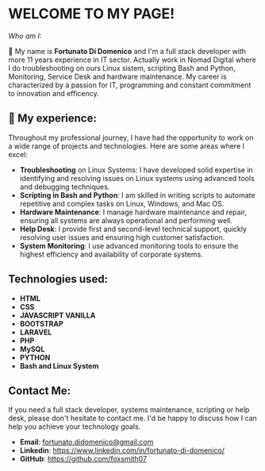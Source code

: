 # WELCOME TO MY PAGE!

*Who am I:*

👋 My name is **Fortunato Di Domenico** and I'm a full stack developer with more 11 years experience in IT sector. Actually work in Nomad Digital where I do troubleshooting on ours Linux sistem, scripting Bash and Python, Monitoring, Service Desk and hardware maintenance. My career is characterized by a passion for  IT, programming and constant commitment to innovation and efficency.
  
## 👀 My experience:

Throughout my professional journey, I have had the opportunity to work on a wide range of projects and technologies. Here are some areas where I excel:

- **Troubleshooting** on Linux Systems: I have developed solid expertise in identifying and resolving issues on Linux systems using advanced tools and debugging techniques.
- **Scripting in Bash and Python**: I am skilled in writing scripts to automate repetitive and complex tasks on Linux, Windows, and Mac OS.
- **Hardware Maintenance**: I manage hardware maintenance and repair, ensuring all systems are always operational and performing well.
- **Help Desk**: I provide first and second-level technical support, quickly resolving user issues and ensuring high customer satisfaction.
- **System Monitoring**: I use advanced monitoring tools to ensure the highest efficiency and availability of corporate systems.

## Technologies used:

- **HTML**                  
- **CSS**                   
- **JAVASCRIPT VANILLA**     
- **BOOTSTRAP**
- **LARAVEL**
- **PHP**
- **MySQL**
- **PYTHON**
- **Bash and Linux System**

## Contact Me:

If you need a full stack developer, systems maintenance, scripting or help desk, please don't hesitate to contact me. I'd be happy to discuss how I can help you achieve your technology goals.

 - **Email**: fortunato.didomenico@gmail.com
 - **Linkedin**: https://www.linkedin.com/in/fortunato-di-domenico/
 - **GitHub**: https://github.com/foxsmith07

